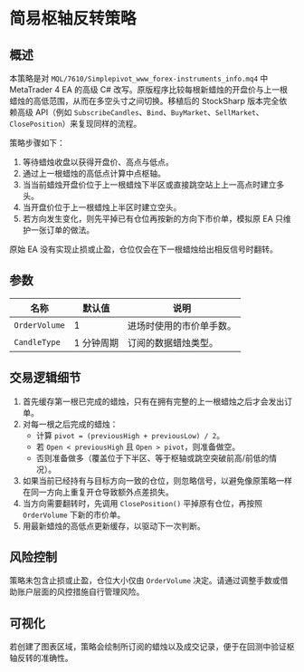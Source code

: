 # 简易枢轴反转策略

## 概述
本策略是对 `MQL/7610/Simplepivot_www_forex-instruments_info.mq4` 中 MetaTrader 4 EA 的高级 C# 改写。原版程序比较每根新蜡烛的开盘价与上一根蜡烛的高低范围，从而在多空头寸之间切换。移植后的 StockSharp 版本完全依赖高级 API（例如 `SubscribeCandles`、`Bind`、`BuyMarket`、`SellMarket`、`ClosePosition`）来复现同样的流程。

策略步骤如下：

1. 等待蜡烛收盘以获得开盘价、高点与低点。
2. 通过上一根蜡烛的高低点计算中点枢轴。
3. 当当前蜡烛开盘价位于上一根蜡烛下半区或直接跳空站上上一高点时建立多头。
4. 当开盘价位于上一根蜡烛上半区时建立空头。
5. 若方向发生变化，则先平掉已有仓位再按新的方向下市价单，模拟原 EA 只维护一张订单的做法。

原始 EA 没有实现止损或止盈，仓位仅会在下一根蜡烛给出相反信号时翻转。

## 参数
| 名称 | 默认值 | 说明 |
| ---- | ------ | ---- |
| `OrderVolume` | 1 | 进场时使用的市价单手数。 |
| `CandleType` | 1 分钟周期 | 订阅的数据蜡烛类型。 |

## 交易逻辑细节
1. 首先缓存第一根已完成的蜡烛，只有在拥有完整的上一根蜡烛之后才会发出订单。
2. 对每一根之后完成的蜡烛：
   - 计算 `pivot = (previousHigh + previousLow) / 2`。
   - 若 `Open < previousHigh` 且 `Open > pivot`，则准备做空。
   - 否则准备做多（覆盖位于下半区、等于枢轴或跳空突破前高/前低的情况）。
3. 如果当前已经持有与目标方向一致的仓位，则忽略信号，以避免像原策略一样在同一方向上重复开仓导致额外点差损失。
4. 当方向需要翻转时，先调用 `ClosePosition()` 平掉原有仓位，再按照 `OrderVolume` 下新的市价单。
5. 用最新蜡烛的高低点更新缓存，以驱动下一次判断。

## 风险控制
策略未包含止损或止盈，仓位大小仅由 `OrderVolume` 决定。请通过调整手数或借助账户层面的风控措施自行管理风险。

## 可视化
若创建了图表区域，策略会绘制所订阅的蜡烛以及成交记录，便于在回测中验证枢轴反转的准确性。
